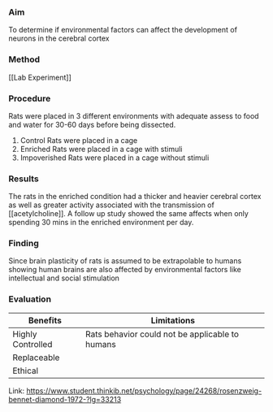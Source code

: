 ### Aim
To determine if environmental factors can affect the development of neurons in the cerebral cortex

### Method
[[Lab Experiment]]

### Procedure 
Rats were placed in 3 different environments with adequate assess to food and water for 30-60 days before being dissected. 
1. Control
	Rats were placed in a cage 
2. Enriched 
	Rats were placed in a cage with stimuli 
3. Impoverished 
	Rats were placed in a cage without stimuli

### Results 
The rats in the enriched condition had a thicker and heavier cerebral cortex as well as greater activity associated with the transmission of [[acetylcholine]]. A follow up study showed the same affects when only spending 30 mins in the enriched environment per day. 

### Finding 
Since brain plasticity of rats is assumed to be extrapolable to humans showing human brains are also affected by environmental factors like intellectual and social stimulation  

### Evaluation 
| Benefits | Limitations | 
|--| --|
| Highly Controlled | Rats behavior could not be applicable to humans | 
| Replaceable  |  | 
| Ethical  |  | 


Link: https://www.student.thinkib.net/psychology/page/24268/rosenzweig-bennet-diamond-1972-?lg=33213
